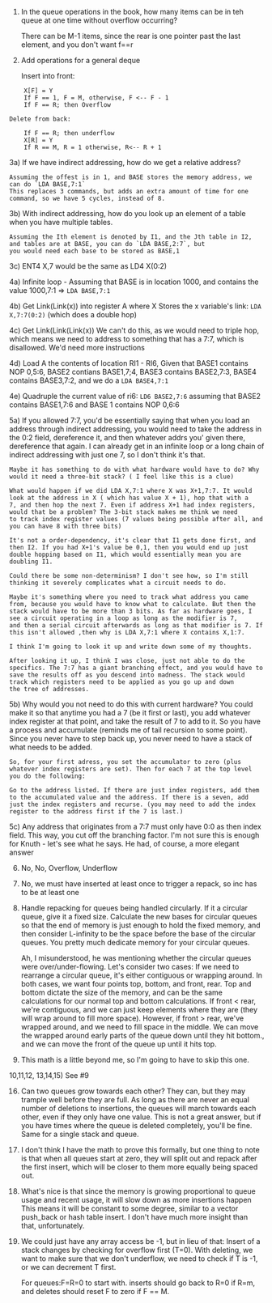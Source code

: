 1)  In the queue operations in the book, how many items can be in teh queue at one time without overflow occurring?

    There can be M-1 items, since the rear is one pointer past the last element, and you don't want f==r

2)  Add operations for a general deque

    Insert into front:
```
    X[F] = Y
    If F == 1, F = M, otherwise, F <-- F - 1
    If F == R; then Overflow
```
    Delete from back:
```
    If F == R; then underflow
    X[R] = Y
    If R == M, R = 1 otherwise, R<-- R + 1
```

3a) If we have indirect addressing, how do we get a relative address?

    Assuming the offest is in 1, and BASE stores the memory address, we can do `LDA BASE,7:1`
    This replaces 3 commands, but adds an extra amount of time for one command, so we have 5 cycles, instead of 8.

3b) With indirect addressing, how do you look up an element of a table when you have multiple tables.

    Assuming the Ith element is denoted by I1, and the Jth table in I2, and tables are at BASE, you can do `LDA BASE,2:7`, but
    you would need each base to be stored as BASE,1

3c) ENT4 X,7 would be the same as LD4 X(0:2)

4a) Infinite loop - Assuming that BASE is in location 1000, and contains the value 1000,7:1 => `LDA BASE,7:1`

4b) Get Link(Link(x)) into register A where X Stores the x variable's link: `LDA X,7:7(0:2)` (which does a double hop)

4c) Get Link(Link(Link(x)) We can't do this, as we would need to triple hop, which means we need to address to something that has a 7:7, which is disallowed. We'd need more instructions

4d) Load A the contents of location RI1 - RI6, Given that BASE1 contains NOP 0,5:6, BASE2 contians BASE1,7;4, BASE3 contains BASE2,7:3, BASE4 contains BASE3,7:2, and we do a `LDA BASE4,7:1`

4e) Quadruple the current value of ri6: `LD6 BASE2,7:6` assuming that BASE2 contains BASE1,7:6 and BASE 1 contains NOP 0,6:6

5a) If you allowed 7:7, you'd be essentially saying that when you load an address through indirect addressing, you would need to
    take the address in the 0:2 field, dereference it, and then whatever addrs you' given there, dereference that again. I can already get
    in an infinite loop or a long chain of indirect addressing with just one 7, so I don't think it's that.

    Maybe it has something to do with what hardware would have to do? Why would it need a three-bit stack? ( I feel like this is a clue)

    What would happen if we did LDA X,7:1 where X was X+1,7:7. It would look at the address in X ( which has value X + 1), hop that with a
    7, and then hop the next 7. Even if address X+1 had index registers, would that be a problem? The 3-bit stack makes me think we need
    to track index register values (7 values being possible after all, and you can have 8 with three bits)

    It's not a order-dependency, it's clear that I1 gets done first, and then I2. If you had X+1's value be 0,1, then you would end up just
    double hopping based on I1, which would essentially mean you are doubling I1.

    Could there be some non-determinism? I don't see how, so I'm still thinking it severely complicates what a circuit needs to do.

    Maybe it's something where you need to track what address you came from, because you would have to know what to calculate. But then the stack would have to be more than 3 bits. As far as hardware goes, I see a circuit operating in a loop as long as the modifier is 7,
    and then a serial circuit afterwards as long as that modifier is 7. If this isn't allowed ,then why is LDA X,7:1 where X contains X,1:7.

    I think I'm going to look it up and write down some of my thoughts.

    After looking it up, I think I was close, just not able to do the specifics. The 7:7 has a giant branching effect, and you would have to
    save the results off as you descend into madness. The stack would track which registers need to be applied as you go up and down
    the tree of addresses.

5b) Why would you not need to do this with current hardware? You could make it so that anytime you had a 7 (be it first or last), you add
    whatever index register at that point, and take the result of 7 to add to it. So you have a process and accumulate (reminds me
    of tail recursion to some point). Since you never have to step back up, you never need to have a stack of what needs to be added.

    So, for your first adress, you set the accumulator to zero (plus whatever index registers are set). Then for each 7 at the top level you do the following:

    Go to the address listed. If there are just index registers, add them to the accumulated value and the address. If there is a seven, add just the index registers and recurse. (you may need to add the index register to the address first if the 7 is last.)

5c) Any address that originates from a 7:7 must only have 0:0 as then index field. This way, you cut off the branching factor.
    I'm not sure this is enough for Knuth - let's see what he says. He had, of course, a more elegant answer

6) No, No, Overflow, Underflow

7) No, we must have inserted at least once to trigger a repack, so inc has to be at least one

8) Handle repacking for queues being handled circularly. If it a circular queue, give it a fixed size. Calculate the new bases for
   circular queues so that the end of memory is just enough to hold the fixed memory, and then consider L-infinity to be the space
   before the base of the circular queues. You pretty much dedicate memory for your circular queues.

   Ah, I misunderstood, he was mentioning whether the circular queues were over/under-flowing. Let's consider two cases:
   If we need to rearrange a circular queue, it's either contiguous or wrapping around. In both cases, we want four points
   top, bottom, and front, rear. Top and bottom dictate the size of the memory, and can be the same calculations for our normal
   top and bottom calculations. If front < rear, we're contiguous, and we can just keep elements where they are (they will wrap around
   to fill more space). However, if front > rear, we've wrapped around, and we need to fill space in the middle. We can move the wrapped around early parts of the queue down until they hit bottom., and we can move the front of the queue up until it hits top.

9) This math is a little beyond me, so I'm going to have to skip this one.

10,11,12, 13,14,15) See #9

16) Can two queues grow towards each other? They can, but they may trample well before they are full. As long as there are never an
    equal number of deletions to insertions, the queues will march towards each other, even if they only have one value. This is not
    a great answer, but if you have times where the queue is deleted completely, you'll be fine. Same for a single stack and queue.

17) I don't think I have the math to prove this formally, but one thing to note is that when all queues start at zero, they will
    split out and repack after the first insert, which will be closer to them more equally being spaced out.

18) What's nice is that since the memory is growing proportional to queue usage and recent usage, it will slow down as more insertions happen
    This means it will be constant to some degree, similar to a vector push_back or hash table insert. I don't have much more insight than that,
    unfortunately.

19) We could just have any array access be -1, but in lieu of that: Insert of a stack changes by checking for overflow first (T=0). With deleting, we want to make sure that we don't underflow, we need to check if T is -1, or we can decrement T first.

    For queues:F=R=0 to start with. inserts should go back to R=0 if R=m, and deletes should reset F to zero if F == M.
